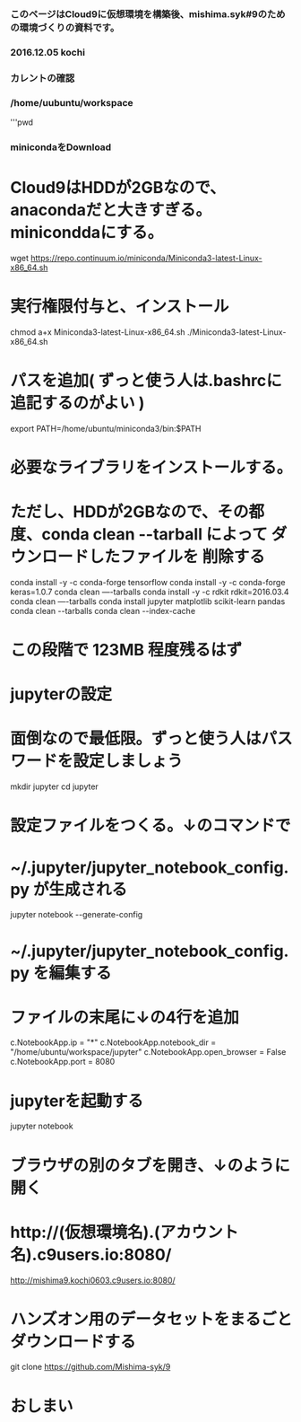 ### このページはCloud9に仮想環境を構築後、mishima.syk#9のための環境づくりの資料です。
### 2016.12.05 kochi

### カレントの確認
### /home/uubuntu/workspace
'''pwd

### minicondaをDownload
# Cloud9はHDDが2GBなので、anacondaだと大きすぎる。miniconddaにする。
wget https://repo.continuum.io/miniconda/Miniconda3-latest-Linux-x86_64.sh

# 実行権限付与と、インストール
chmod a+x Miniconda3-latest-Linux-x86_64.sh
./Miniconda3-latest-Linux-x86_64.sh

# パスを追加( ずっと使う人は.bashrcに追記するのがよい )
export PATH=/home/ubuntu/miniconda3/bin:$PATH

# 必要なライブラリをインストールする。
# ただし、HDDが2GBなので、その都度、conda clean --tarball によって ダウンロードしたファイルを 削除する
conda install -y -c conda-forge tensorflow
conda install -y -c conda-forge keras=1.0.7
conda clean —-tarballs
conda install -y -c rdkit rdkit=2016.03.4
conda clean —-tarballs
conda install jupyter matplotlib scikit-learn pandas
conda clean --tarballs
conda clean --index-cache

# この段階で 123MB 程度残るはず

# jupyterの設定
# 面倒なので最低限。ずっと使う人はパスワードを設定しましょう
mkdir jupyter
cd jupyter
# 設定ファイルをつくる。↓のコマンドで
# ~/.jupyter/jupyter_notebook_config.py が生成される
jupyter notebook --generate-config

# ~/.jupyter/jupyter_notebook_config.py を編集する
# ファイルの末尾に↓の4行を追加
c.NotebookApp.ip = "*"
c.NotebookApp.notebook_dir = "/home/ubuntu/workspace/jupyter"
c.NotebookApp.open_browser = False
c.NotebookApp.port = 8080

# jupyterを起動する
jupyter notebook

# ブラウザの別のタブを開き、↓のように開く
# http://(仮想環境名).(アカウント名).c9users.io:8080/
http://mishima9.kochi0603.c9users.io:8080/

# ハンズオン用のデータセットをまるごとダウンロードする
git clone https://github.com/Mishima-syk/9

# おしまい
